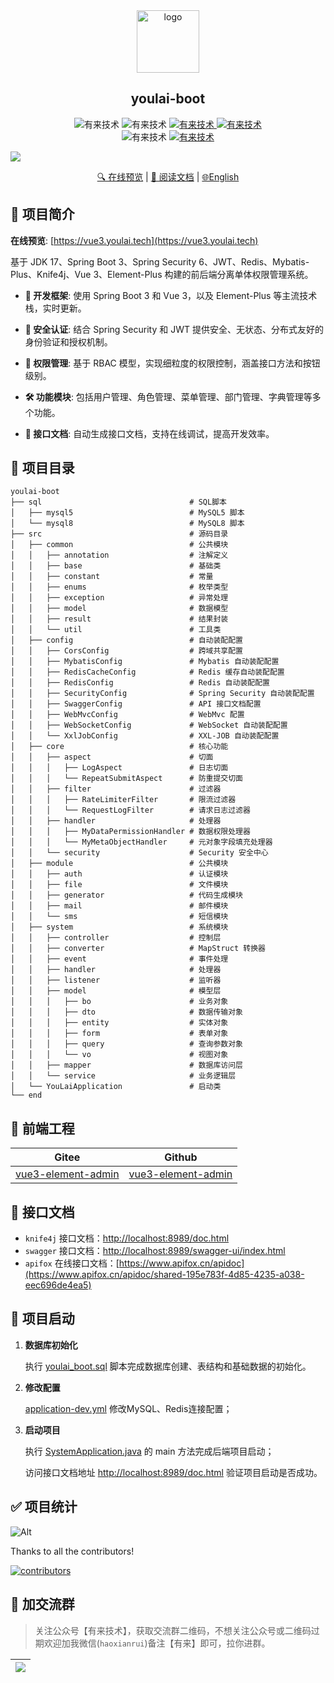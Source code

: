 
<div align="center">
   <img alt="logo" width="100" height="100" src="https://foruda.gitee.com/images/1724259461244885014/4de96569_716974.png">
   <h2>youlai-boot</h2>
   <img alt="有来技术" src="https://img.shields.io/badge/Java -17-brightgreen.svg"/>
   <img alt="有来技术" src="https://img.shields.io/badge/SpringBoot-3.3.2-green.svg"/>
   <a href="https://gitee.com/youlaiorg/youlai-boot" target="_blank">
     <img alt="有来技术" src="https://gitee.com/youlaiorg/youlai-boot/badge/star.svg"/>
   </a>     
   <a href="https://github.com/haoxianrui" target="_blank">
     <img alt="有来技术" src="https://img.shields.io/github/stars/haoxianrui/youlai-boot.svg?style=social&label=Stars"/>
   </a>
   <br/>
   <img alt="有来技术" src="https://img.shields.io/badge/license-Apache%20License%202.0-blue.svg"/>
   <a href="https://gitee.com/youlaiorg" target="_blank">
     <img alt="有来技术" src="https://img.shields.io/badge/Author-有来开源组织-orange.svg"/>
   </a>
</div>

![](https://raw.gitmirror.com/youlaitech/image/main/docs/rainbow.png)

<div align="center">
  <a target="_blank" href="https://admin.youlai.tech/">🔍 在线预览</a> |  <a target="_blank" href="https://doc.youlai.tech/%E5%89%8D%E5%90%8E%E7%AB%AF%E6%A8%A1%E6%9D%BF/%E5%90%8E%E7%AB%AF%E6%89%8B%E5%86%8C/%E9%A1%B9%E7%9B%AE%E7%AE%80%E4%BB%8B.html">📖 阅读文档</a> | <a href="./README.en-US.md">🌐English</a>
</div>

## 📢 项目简介

**在线预览**: [https://vue3.youlai.tech](https://vue3.youlai.tech)

基于 JDK 17、Spring Boot 3、Spring Security 6、JWT、Redis、Mybatis-Plus、Knife4j、Vue 3、Element-Plus 构建的前后端分离单体权限管理系统。

- **🚀 开发框架**: 使用 Spring Boot 3 和 Vue 3，以及 Element-Plus 等主流技术栈，实时更新。

- **🔐 安全认证**: 结合 Spring Security 和 JWT 提供安全、无状态、分布式友好的身份验证和授权机制。

- **🔑 权限管理**: 基于 RBAC 模型，实现细粒度的权限控制，涵盖接口方法和按钮级别。

- **🛠️ 功能模块**: 包括用户管理、角色管理、菜单管理、部门管理、字典管理等多个功能。

- **📘 接口文档**: 自动生成接口文档，支持在线调试，提高开发效率。

## 📁 项目目录
```
youlai-boot
├── sql                                 # SQL脚本
│   ├── mysql5                          # MySQL5 脚本
│   └── mysql8                          # MySQL8 脚本
├── src                                 # 源码目录
│   ├── common                          # 公共模块
│   │   ├── annotation                  # 注解定义
│   │   ├── base                        # 基础类
│   │   ├── constant                    # 常量
│   │   ├── enums                       # 枚举类型
│   │   ├── exception                   # 异常处理
│   │   ├── model                       # 数据模型
│   │   ├── result                      # 结果封装
│   │   └── util                        # 工具类
│   ├── config                          # 自动装配配置
│   │   ├── CorsConfig                  # 跨域共享配置
│   │   ├── MybatisConfig               # Mybatis 自动装配配置
│   │   ├── RedisCacheConfig            # Redis 缓存自动装配配置
│   │   ├── RedisConfig                 # Redis 自动装配配置
│   │   ├── SecurityConfig              # Spring Security 自动装配配置
│   │   ├── SwaggerConfig               # API 接口文档配置
│   │   ├── WebMvcConfig                # WebMvc 配置
│   │   ├── WebSocketConfig             # WebSocket 自动装配配置
│   │   └── XxlJobConfig                # XXL-JOB 自动装配配置
│   ├── core                            # 核心功能
│   │   ├── aspect                      # 切面
│   │   │   ├── LogAspect               # 日志切面
│   │   │   └── RepeatSubmitAspect      # 防重提交切面
│   │   ├── filter                      # 过滤器
│   │   │   ├── RateLimiterFilter       # 限流过滤器
│   │   │   └── RequestLogFilter        # 请求日志过滤器
│   │   ├── handler                     # 处理器
│   │   │   ├── MyDataPermissionHandler # 数据权限处理器
│   │   │   └── MyMetaObjectHandler     # 元对象字段填充处理器
│   │   └── security                    # Security 安全中心
│   ├── module                          # 公共模块
│   │   ├── auth                        # 认证模块
│   │   ├── file                        # 文件模块
│   │   ├── generator                   # 代码生成模块
│   │   ├── mail                        # 邮件模块
│   │   └── sms                         # 短信模块
│   ├── system                          # 系统模块
│   │   ├── controller                  # 控制层
│   │   ├── converter                   # MapStruct 转换器
│   │   ├── event                       # 事件处理
│   │   ├── handler                     # 处理器
│   │   ├── listener                    # 监听器
│   │   ├── model                       # 模型层
│   │   │   ├── bo                      # 业务对象
│   │   │   ├── dto                     # 数据传输对象
│   │   │   ├── entity                  # 实体对象
│   │   │   ├── form                    # 表单对象
│   │   │   ├── query                   # 查询参数对象
│   │   │   └── vo                      # 视图对象
│   │   ├── mapper                      # 数据库访问层
│   │   └── service                     # 业务逻辑层
│   └── YouLaiApplication               # 启动类
└── end                             
```

## 🌺 前端工程
| Gitee | Github |
|-------|------|
| [vue3-element-admin](https://gitee.com/youlaiorg/vue3-element-admin)  | [vue3-element-admin](https://github.com/youlaitech/vue3-element-admin)  |


## 🌈 接口文档

- `knife4j` 接口文档：[http://localhost:8989/doc.html](http://localhost:8989/doc.html)
- `swagger` 接口文档：[http://localhost:8989/swagger-ui/index.html](http://localhost:8989/swagger-ui/index.html)
- `apifox`  在线接口文档：[https://www.apifox.cn/apidoc](https://www.apifox.cn/apidoc/shared-195e783f-4d85-4235-a038-eec696de4ea5)


## 🚀 项目启动

1. **数据库初始化**

    执行 [youlai_boot.sql](sql/mysql8/youlai_boot.sql) 脚本完成数据库创建、表结构和基础数据的初始化。

2. **修改配置**

    [application-dev.yml](src/main/resources/application-dev.yml) 修改MySQL、Redis连接配置；

3. **启动项目**

    执行 [SystemApplication.java](src/main/java/com/youlai/boot/YouLaiApplication.java) 的 main 方法完成后端项目启动；

    访问接口文档地址 [http://localhost:8989/doc.html](http://localhost:8989/doc.html) 验证项目启动是否成功。

## ✅ 项目统计

![Alt](https://repobeats.axiom.co/api/embed/544c5c0b5b3611a6c4d5ef0faa243a9066b89659.svg "Repobeats analytics image")

Thanks to all the contributors!

[![contributors](https://contrib.rocks/image?repo=haoxianrui/youlai-boot)](https://github.com/haoxianrui/youlai-boot/graphs/contributors)


## 💖 加交流群

> 关注公众号【有来技术】，获取交流群二维码，不想关注公众号或二维码过期欢迎加我微信(`haoxianrui`)备注【有来】即可，拉你进群。

| ![](https://s2.loli.net/2022/11/19/OGjum9wr8f6idLX.png) |
|---------------------------------------------------------|


